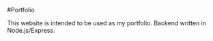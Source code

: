 #Portfolio

This website is intended to be used as my portfolio. Backend written in Node.js/Express.
